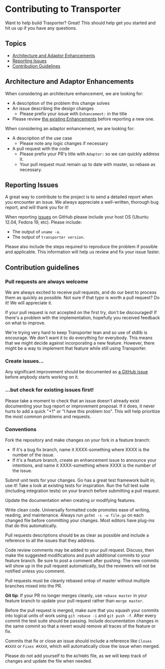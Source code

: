 # Contributing to Transporter

Want to help build Trasporter? Great! This should help get you started
and hit us up if you have any questions.

## Topics

* [Architecture and Adaptor Enhancements](#architecture-and-adaptor-enhancements)
* [Reporting Issues](#reporting-issues)
* [Contribution Guidelines](#contribution-guidelines)

## Architecture and Adaptor Enhancements

When considering an architecture enhancement, we are looking for:

* A description of the problem this change solves
* An issue describing the design changes
  * Please prefix your issue with `Enhancement:` in the title
* Please review [the existing Enhancements](https://github.com/codepope/transporter/issues?q=is%3Aopen+is%3Aissue+label%3Aenhancement)
  before reporting a new one.

When considering an adaptor enhancement, we are looking for:

* A description of the use case
  * Please note any logic changes if necessary
* A pull request with the code
  * Please prefix your PR's title with `Adaptor:` so we can quickly address it.
  * Your pull request must remain up to date with master, so rebase as necessary.

## Reporting Issues

A great way to contribute to the project is to send a detailed report when you
encounter an issue. We always appreciate a well-written, thorough bug report,
and will thank you for it!

When reporting [issues](https://github.com/codepope/transporter/issues) on
GitHub please include your host OS (Ubuntu 12.04, Fedora 19, etc).
Please include:

* The output of `uname -a`.
* The output of `transporter version`.

Please also include the steps required to reproduce the problem if
possible and applicable.  This information will help us review and fix
your issue faster.

## Contribution guidelines

### Pull requests are always welcome

We are always excited to receive pull requests, and do our best to
process them as quickly as possible. Not sure if that typo is worth a pull
request? Do it! We will appreciate it.

If your pull request is not accepted on the first try, don't be
discouraged! If there's a problem with the implementation, hopefully you
received feedback on what to improve.

We're trying very hard to keep Transporter lean and so use of stdlib is encourage.
We don't want it to do everything for everybody. This means that we might decide against
incorporating a new feature. However, there might be a way to implement
that feature while still using Transporter.

### Create issues...

Any significant improvement should be documented as [a GitHub
issue](https://github.com/codepope/transporter/issues) before anybody
starts working on it.

### ...but check for existing issues first!

Please take a moment to check that an issue doesn't already exist
documenting your bug report or improvement proposal. If it does, it
never hurts to add a quick "+1" or "I have this problem too". This will
help prioritize the most common problems and requests.

### Conventions

Fork the repository and make changes on your fork in a feature branch:

- If it's a bug fix branch, name it XXXX-something where XXXX is the number of the
  issue.
- If it's a feature branch, create an enhancement issue to announce your
  intentions, and name it XXXX-something where XXXX is the number of the issue.

Submit unit tests for your changes.  Go has a great test framework built in; use
it! Take a look at existing tests for inspiration. Run the full test suite (including
integration tests) on your branch before submitting a pull request.

Update the documentation when creating or modifying features.

Write clean code. Universally formatted code promotes ease of writing, reading,
and maintenance. Always run `gofmt -s -w file.go` on each changed file before
committing your changes. Most editors have plug-ins that do this automatically.

Pull requests descriptions should be as clear as possible and include a
reference to all the issues that they address.

Code review comments may be added to your pull request. Discuss, then make the
suggested modifications and push additional commits to your feature branch. Be
sure to post a comment after pushing. The new commits will show up in the pull
request automatically, but the reviewers will not be notified unless you
comment.

Pull requests must be cleanly rebased ontop of master without multiple branches
mixed into the PR.

**Git tip**: If your PR no longer merges cleanly, use `rebase master` in your
feature branch to update your pull request rather than `merge master`.

Before the pull request is merged, make sure that you squash your commits into
logical units of work using `git rebase -i` and `git push -f`. After every
commit the test suite should be passing. Include documentation changes in the
same commit so that a revert would remove all traces of the feature or fix.

Commits that fix or close an issue should include a reference like
`Closes #XXXX` or `Fixes #XXXX`, which will automatically close the
issue when merged.

Please do not add yourself to the `AUTHORS` file, as we will keep track of changes
and update the file when needed.
